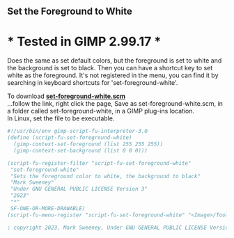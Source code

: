 ## Set the Foreground to White

# * Tested in GIMP 2.99.17 *

Does the same as set default colors, but the foreground is set to white and the 
background is set to black. Then you can have a shortcut key to set white as the foreground.
It's not registered in the menu, you can find it by searching in keyboard shortcuts for
'set-foreground-white'.

To download [**set-foreground-white.scm**](https://raw.githubusercontent.com/script-fu/script-fu.github.io/main/plug-ins/set-foreground-white/set-foreground-white.scm)  
...follow the link, right click the page, Save as set-foreground-white.scm, in a folder called set-foreground-white, in a GIMP plug-ins location.  
In Linux, set the file to be executable.
   
<!-- include-plugin "set-foreground-white" -->
```scheme
#!/usr/bin/env gimp-script-fu-interpreter-3.0
(define (script-fu-set-foreground-white)
  (gimp-context-set-foreground (list 255 255 255))
  (gimp-context-set-background (list 0 0 0)))

(script-fu-register-filter "script-fu-set-foreground-white"
 "set-foreground-white"
 "Sets the foreground color to white, the background to black"
 "Mark Sweeney"
 "Under GNU GENERAL PUBLIC LICENSE Version 3"
 "2023"
 "*"
 SF-ONE-OR-MORE-DRAWABLE)
(script-fu-menu-register "script-fu-set-foreground-white" "<Image>/Tools")

; copyright 2023, Mark Sweeney, Under GNU GENERAL PUBLIC LICENSE Version 3
```

